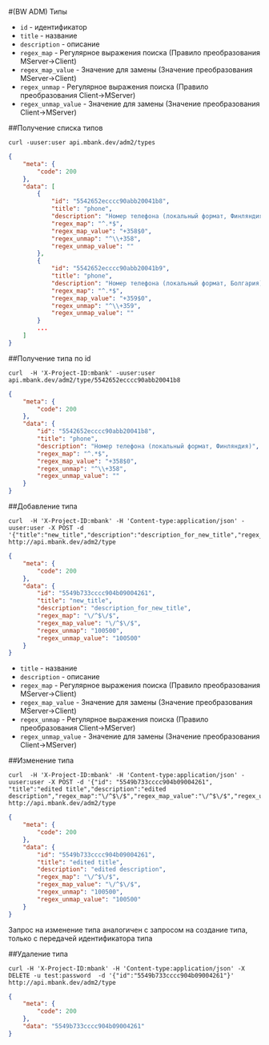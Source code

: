 #(BW ADM) Типы

* `id` - идентификатор
* `title` - название
* `description` - описание
* `regex_map` - Регулярное выражения поиска (Правило преобразования MServer&rarr;Client)
* `regex_map_value` - Значение для замены (Значение преобразования MServer&rarr;Client)
* `regex_unmap` - Регулярное выражения поиска (Правило преобразования Client&rarr;MServer)
* `regex_unmap_value` - Значение для замены (Значение преобразования Client&rarr;MServer)


##Получение списка типов

```shell
curl -uuser:user api.mbank.dev/adm2/types
```

```json
{
    "meta": {
        "code": 200
    },
    "data": [
        {
            "id": "5542652ecccc90abb20041b8",
            "title": "phone",
            "description": "Номер телефона (локальный формат, Финляндия)",
            "regex_map": "^.*$",
            "regex_map_value": "+358$0",
            "regex_unmap": "^\\+358",
            "regex_unmap_value": ""
        },
        {
            "id": "5542652ecccc90abb20041b9",
            "title": "phone",
            "description": "Номер телефона (локальный формат, Болгария)",
            "regex_map": "^.*$",
            "regex_map_value": "+359$0",
            "regex_unmap": "^\\+359",
            "regex_unmap_value": ""
        }
        ...
    ]
}
```
##Получение типа по id

```shell
curl  -H 'X-Project-ID:mbank' -uuser:user api.mbank.dev/adm2/type/5542652ecccc90abb20041b8
```

```json
{
    "meta": {
        "code": 200
    },
    "data": {
        "id": "5542652ecccc90abb20041b8",
        "title": "phone",
        "description": "Номер телефона (локальный формат, Финляндия)",
        "regex_map": "^.*$",
        "regex_map_value": "+358$0",
        "regex_unmap": "^\\+358",
        "regex_unmap_value": ""
    }
}
```

##Добавление типа

```shell
curl  -H 'X-Project-ID:mbank' -H 'Content-type:application/json' -uuser:user -X POST -d '{"title":"new_title","description":"description_for_new_title","regex_map":"\/^$\/$","regex_map_value":"\/^$\/$","regex_unmap":"100500","regex_unmap_value":"100500"}' http://api.mbank.dev/adm2/type
```

```json
{
    "meta": {
        "code": 200
    },
    "data": {
        "id": "5549b733cccc904b09004261",
        "title": "new_title",
        "description": "description_for_new_title",
        "regex_map": "\/^$\/$",
        "regex_map_value": "\/^$\/$",
        "regex_unmap": "100500",
        "regex_unmap_value": "100500"
    }
}
```

* `title` - название
* `description` - описание
* `regex_map` - Регулярное выражения поиска (Правило преобразования MServer&rarr;Client)
* `regex_map_value` - Значение для замены (Значение преобразования MServer&rarr;Client)
* `regex_unmap` - Регулярное выражения поиска (Правило преобразования Client&rarr;MServer)
* `regex_unmap_value` - Значение для замены (Значение преобразования Client&rarr;MServer)

##Изменение типа

```shell
curl  -H 'X-Project-ID:mbank' -H 'Content-type:application/json' -uuser:user -X POST -d '{"id": "5549b733cccc904b09004261", "title":"edited title","description":"edited description","regex_map":"\/^$\/$","regex_map_value":"\/^$\/$","regex_unmap":"100500","regex_unmap_value":"100500"}' http://api.mbank.dev/adm2/type

```

```json
{
    "meta": {
        "code": 200
    },
    "data": {
        "id": "5549b733cccc904b09004261",
        "title": "edited title",
        "description": "edited description",
        "regex_map": "\/^$\/$",
        "regex_map_value": "\/^$\/$",
        "regex_unmap": "100500",
        "regex_unmap_value": "100500"
    }
}
```

Запрос на изменение типа аналогичен с запросом на создание типа, только с передачей идентификатора типа

##Удаление типа

```shell
curl -H 'X-Project-ID:mbank' -H 'Content-type:application/json' -X DELETE -u test:password  -d '{"id":"5549b733cccc904b09004261"}' http://api.mbank.dev/adm2/type
```

```json
{
    "meta": {
        "code": 200
    },
    "data": "5549b733cccc904b09004261"
}
```
